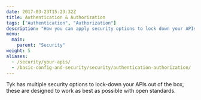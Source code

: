 ```yaml
---
date: 2017-03-23T15:23:32Z
title: Authentication & Authorization
tags: ["Authentication", "Authorization"]
description: "How you can apply security options to lock down your APIs with Tyk"
menu:
  main:
    parent: "Security"
weight: 5
aliases:
  - /security/your-apis/
  - /basic-config-and-security/security/authentication-authorization/
---
```


Tyk has multiple security options to lock-down your APIs out of the box, these are designed to work as best as possible with open standards.

